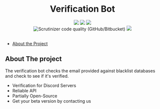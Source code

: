 <h1 align='center'>Verification Bot</h1>
<p align="center">	
    <img src="https://img.shields.io/badge/Platform-Windows-green" />
    <img src="https://img.shields.io/maintenance/yes/2021" />
    <img src="https://scrutinizer-ci.com/g/annarichter97/Verification-Bot/badges/code-intelligence.svg?b=master" />
	</br>
  
  <img alt="Scrutinizer code quality (GitHub/Bitbucket)" src="https://scrutinizer-ci.com/g/annarichter97/Verification-Bot/badges/quality-score.png?b=master">
  <a href="https://github.com/annarichter97/verification-bot/blob/master/LICENSE">
    <img src="https://img.shields.io/github/license/annarichter97/verification-bot?style=flat-square" />
  </a>
  </br>
</br>
  </p>  
  
* [About the Project](#about-the-project)  

## About The project
The verification bot checks the email provided against blacklist databases and check to see if it's verified.

  - Verification for Discord Servers
  - Reliable API
  - Partially Open-Source
  - Get your beta version by contacting us
